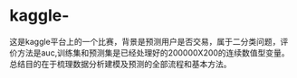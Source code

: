 # kaggle-
这是kaggle平台上的一个比赛，背景是预测用户是否交易，属于二分类问题，评价方法是auc,训练集和预测集是已经处理好的200000X200的连续数值型变量。 总结目的在于梳理数据分析建模及预测的全部流程和基本方法。
